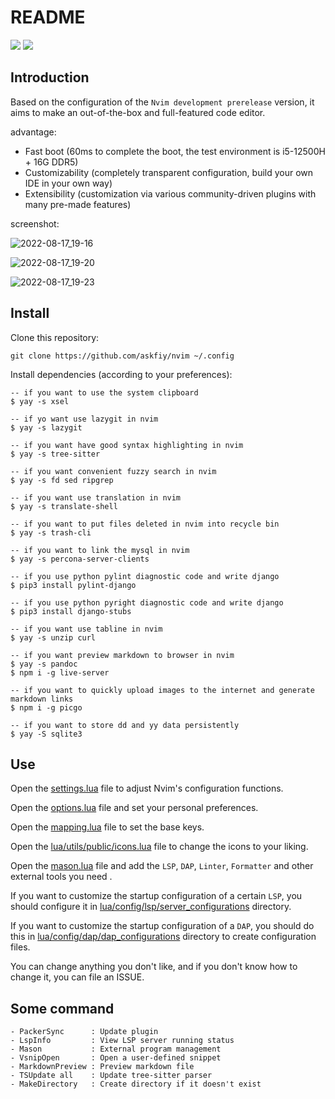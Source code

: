 # README

![](https://img.shields.io/badge/neovim-0.8-green?style=plastic&logo=Neovim) ![](https://img.shields.io/badge/Lua-Jit-green?style=plastic&logo=Lua)

## Introduction

Based on the configuration of the `Nvim development prerelease` version, it aims to make an out-of-the-box and full-featured code editor.

advantage:

- Fast boot (60ms to complete the boot, the test environment is i5-12500H + 16G DDR5)
- Customizability (completely transparent configuration, build your own IDE in your own way)
- Extensibility (customization via various community-driven plugins with many pre-made features)

screenshot:

![2022-08-17_19-16](https://user-images.githubusercontent.com/81478335/185186186-eca55520-ab6e-4fd0-963f-45276e94eba2.png)

![2022-08-17_19-20](https://user-images.githubusercontent.com/81478335/185186222-50ed0c6f-3eba-4d1c-9b03-c08919e77734.png)

![2022-08-17_19-23](https://user-images.githubusercontent.com/81478335/185186232-3465dce9-e4f5-42e8-a9ad-005d8f92f86b.png)

## Install

Clone this repository:

```
git clone https://github.com/askfiy/nvim ~/.config
```

Install dependencies (according to your preferences):

```
-- if you want to use the system clipboard
$ yay -s xsel

-- if yo want use lazygit in nvim
$ yay -s lazygit

-- if you want have good syntax highlighting in nvim
$ yay -s tree-sitter

-- if you want convenient fuzzy search in nvim
$ yay -s fd sed ripgrep

-- if you want use translation in nvim
$ yay -s translate-shell

-- if you want to put files deleted in nvim into recycle bin
$ yay -s trash-cli

-- if you want to link the mysql in nvim
$ yay -s percona-server-clients

-- if you use python pylint diagnostic code and write django
$ pip3 install pylint-django

-- if you use python pyright diagnostic code and write django
$ pip3 install django-stubs

-- if you want use tabline in nvim
$ yay -s unzip curl

-- if you want preview markdown to browser in nvim
$ yay -s pandoc
$ npm i -g live-server

-- if you want to quickly upload images to the internet and generate markdown links
$ npm i -g picgo

-- if you want to store dd and yy data persistently
$ yay -S sqlite3
```

## Use

Open the [settings.lua](./lua/core/setting.lua) file to adjust Nvim's configuration functions.

Open the [options.lua](./lua/core/options.lua) file and set your personal preferences.

Open the [mapping.lua](./lua/core/mapping.lua) file to set the base keys.

Open the [lua/utils/public/icons.lua](./lua/utils/public/icons.lua) file to change the icons to your liking.

Open the [mason.lua](./lua/config/basic/mason.lua) file and add the `LSP`, `DAP`, `Linter`, `Formatter` and other external tools you need .

If you want to customize the startup configuration of a certain `LSP`, you should configure it in [lua/config/lsp/server_configurations](./lua/config/lsp/server_configurations) directory.

If you want to customize the startup configuration of a `DAP`, you should do this in [lua/config/dap/dap_configurations](./lua/config/dap/dap_configurations) directory to create configuration files.

You can change anything you don't like, and if you don't know how to change it, you can file an ISSUE.

## Some command

```
- PackerSync      : Update plugin
- LspInfo         : View LSP server running status
- Mason           : External program management
- VsnipOpen       : Open a user-defined snippet
- MarkdownPreview : Preview markdown file
- TSUpdate all    : Update tree-sitter parser
- MakeDirectory   : Create directory if it doesn't exist
```
